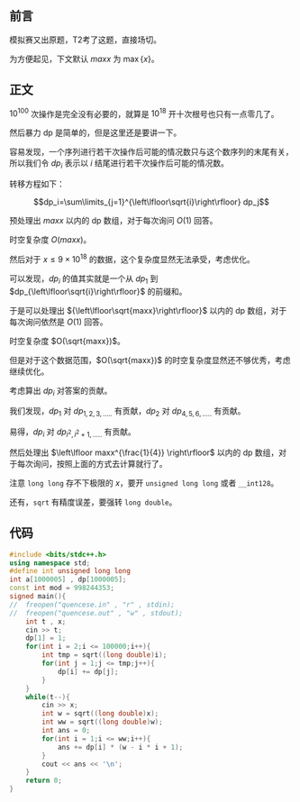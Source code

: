 ## 前言
模拟赛又出原题，T2考了这题，直接场切。

为方便起见，下文默认 $maxx$ 为 $\max\{x\}$。
## 正文
$10^{100}$ 次操作是完全没有必要的，就算是 $10^{18}$ 开十次根号也只有一点零几了。

然后暴力 dp 是简单的，但是这里还是要讲一下。

容易发现，一个序列进行若干次操作后可能的情况数只与这个数序列的末尾有关，所以我们令 $dp_i$ 表示以 $i$ 结尾进行若干次操作后可能的情况数。

转移方程如下：

$$dp_i=\sum\limits_{j=1}^{\left\lfloor\sqrt{i}\right\rfloor} dp_j$$

预处理出 $maxx$ 以内的 dp 数组，对于每次询问 $O(1)$ 回答。

时空复杂度 $O(maxx)$。

然后对于 $x \le 9 \times 10 ^ {18}$ 的数据，这个复杂度显然无法承受，考虑优化。

可以发现，$dp_i$ 的值其实就是一个从 $dp_1$ 到 $dp_{\left\lfloor\sqrt{i}\right\rfloor}$ 的前缀和。

于是可以处理出 ${\left\lfloor\sqrt{maxx}\right\rfloor}$ 以内的 dp 数组，对于每次询问依然是 $O(1)$ 回答。

时空复杂度 $O(\sqrt{maxx})$。

但是对于这个数据范围，$O(\sqrt{maxx})$ 的时空复杂度显然还不够优秀，考虑继续优化。

考虑算出 $dp_i$ 对答案的贡献。

我们发现，$dp_1$ 对 $dp_{1,2,3,.....}$ 有贡献，$dp_2$ 对 $dp_{4,5,6,.....}$ 有贡献。

易得，$dp_i$ 对 $dp_{i^2,i^2+1,.....}$ 有贡献。

然后处理出 $\left\lfloor maxx^{\frac{1}{4}} \right\rfloor$ 以内的 dp 数组，对于每次询问，按照上面的方式去计算就行了。

注意 `long long` 存不下极限的 $x$，要开 `unsigned long long` 或者 `__int128`。

还有，`sqrt` 有精度误差，要强转 `long double`。
## 代码
```cpp
#include <bits/stdc++.h>
using namespace std;
#define int unsigned long long
int a[1000005] , dp[1000005];
const int mod = 998244353;
signed main(){
//	freopen("quencese.in" , "r" , stdin);
//	freopen("quencese.out" , "w" , stdout);
	int t , x;
	cin >> t;
	dp[1] = 1;
	for(int i = 2;i <= 100000;i++){
		int tmp = sqrt((long double)i);
		for(int j = 1;j <= tmp;j++){
			dp[i] += dp[j];
		}
	}
	while(t--){
		cin >> x;
		int w = sqrt((long double)x);
		int ww = sqrt((long double)w);
		int ans = 0;
		for(int i = 1;i <= ww;i++){
			ans += dp[i] * (w - i * i + 1);
		}
		cout << ans << '\n';
	}
	return 0;
}
```
